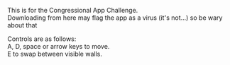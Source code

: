 This is for the Congressional App Challenge.   
Downloading from here may flag the app as a virus (it's not...) so be wary about that  
  
Controls are as follows:   
A, D, space or arrow keys to move.   
E to swap between visible walls.
